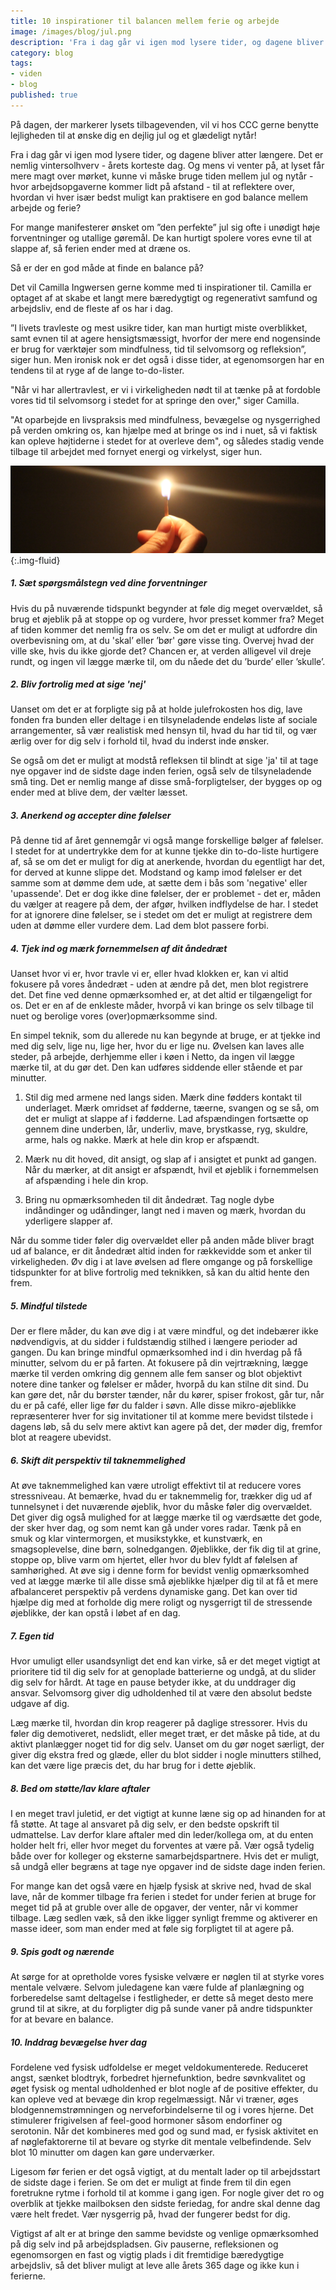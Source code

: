 ```yaml
---
title: 10 inspirationer til balancen mellem ferie og arbejde
image: /images/blog/jul.png
description: 'Fra i dag går vi igen mod lysere tider, og dagene bliver atter længere. Det er nemlig vintersolhverv - årets korteste dag. Og mens vi venter på, at lyset får mere magt over mørket, kunne vi måske bruge tiden mellem jul og nytår - hvor arbejdsopgaverne kommer lidt på afstand - til at reflektere over, hvordan vi hver især bedst muligt kan praktisere en god balance mellem arbejde og ferie?'
category: blog
tags:
- viden
- blog
published: true
---
```

På dagen, der markerer lysets tilbagevenden, vil vi hos CCC gerne benytte lejligheden til at ønske dig en dejlig jul og et glædeligt nytår!

Fra i dag går vi igen mod lysere tider, og dagene bliver atter længere. Det er nemlig vintersolhverv - årets korteste dag. Og mens vi venter på, at lyset får mere magt over mørket, kunne vi måske bruge tiden mellem jul og nytår - hvor arbejdsopgaverne kommer lidt på afstand - til at reflektere over, hvordan vi hver især bedst muligt kan praktisere en god balance mellem arbejde og ferie?

For mange manifesterer ønsket om ”den perfekte” jul sig ofte i unødigt høje forventninger og utallige gøremål. De kan hurtigt spolere vores evne til at slappe af, så ferien ender med at dræne os.

Så er der en god måde at finde en balance på?

Det vil Camilla Ingwersen gerne komme med ti inspirationer til. Camilla er optaget af at skabe et langt mere bæredygtigt og regenerativt samfund og arbejdsliv, end de fleste af os har i dag.

”I livets travleste og mest usikre tider, kan man hurtigt miste overblikket, samt evnen til at agere hensigtsmæssigt, hvorfor der mere end nogensinde er brug for værktøjer som mindfulness, tid til selvomsorg og refleksion”, siger hun. Men ironisk nok er det også i disse tider, at egenomsorgen har en tendens til at ryge af de lange to-do-lister.

"Når vi har allertravlest, er vi i virkeligheden nødt til at tænke på at fordoble vores tid til selvomsorg i stedet for at springe den over," siger Camilla.  

"At oparbejde en livspraksis med mindfulness, bevægelse og nysgerrighed på verden omkring os, kan hjælpe med at bringe os ind i nuet, så vi faktisk kan opleve højtiderne i stedet for at overleve dem", og således stadig vende tilbage til arbejdet med fornyet energi og virkelyst, siger hun.

![Lys](/images/blog/lys.png){:.img-fluid}

##### 1. Sæt spørgsmålstegn ved dine forventninger

Hvis du på nuværende tidspunkt begynder at føle dig meget overvældet, så brug et øjeblik på at stoppe op og vurdere, hvor presset kommer fra? Meget af tiden kommer det nemlig fra os selv. Se om det er muligt at udfordre ​​din overbevisning om, at du 'skal’ eller ’bør' gøre visse ting. Overvej hvad der ville ske, hvis du ikke gjorde det? Chancen er, at verden alligevel vil dreje rundt, og ingen vil lægge mærke til, om du nåede det du ’burde’ eller ’skulle’.

##### 2. Bliv fortrolig med at sige 'nej'

Uanset om det er at forpligte sig på at holde julefrokosten hos dig, lave fonden fra bunden eller deltage i en tilsyneladende endeløs liste af sociale arrangementer, så vær realistisk med hensyn til, hvad du har tid til, og vær ærlig over for dig selv i forhold til, hvad du inderst inde ønsker.

Se også om det er muligt at modstå refleksen til blindt at sige 'ja' til at tage nye opgaver ind de sidste dage inden ferien, også selv de tilsyneladende små ting. Det er nemlig mange af disse små-forpligtelser, der bygges op og ender med at blive dem, der vælter læsset. 

##### 3. Anerkend og accepter dine følelser

På denne tid af året gennemgår vi også mange forskellige bølger af følelser. I stedet for at undertrykke dem for at kunne tjekke din to-do-liste hurtigere af, så se om det er muligt for dig at anerkende, hvordan du egentligt har det, for derved at kunne slippe det. Modstand og kamp imod følelser er det samme som at dømme dem ude, at sætte dem i bås som 'negative' eller 'upassende'. Det er dog ikke dine følelser, der er problemet - det er, måden du vælger at reagere på dem, der afgør, hvilken indflydelse de har. I stedet for at ignorere dine følelser, se i stedet om det er muligt at registrere dem uden at dømme eller vurdere dem. Lad dem blot passere forbi.  

##### 4. Tjek ind og mærk fornemmelsen af dit åndedræt

Uanset hvor vi er, hvor travle vi er, eller hvad klokken er, kan vi altid fokusere på vores åndedræt - uden at ændre på det, men blot registrere det. Det fine ved denne opmærksomhed er, at det altid er tilgængeligt for os. Det er en af ​​de enkleste måder, hvorpå vi kan bringe os selv tilbage til nuet og berolige vores (over)opmærksomme sind.  

En simpel teknik, som du allerede nu kan begynde at bruge, er at tjekke ind med dig selv, lige nu, lige her, hvor du er lige nu. Øvelsen kan laves alle steder, på arbejde, derhjemme eller i køen i Netto, da ingen vil lægge mærke til, at du gør det. Den kan udføres siddende eller stående et par minutter.

1. Stil dig med armene ned langs siden. Mærk dine fødders kontakt til underlaget. Mærk omridset af fødderne, tæerne, svangen og se så, om det er muligt at slappe af i fødderne. Lad afspændingen fortsætte op gennem dine underben, lår, underliv, mave, brystkasse, ryg, skuldre, arme, hals og nakke. Mærk at hele din krop er afspændt. 

2. Mærk nu dit hoved, dit ansigt, og slap af i ansigtet et punkt ad gangen. Når du mærker, at dit ansigt er afspændt, hvil et øjeblik i fornemmelsen af afspænding i hele din krop. 

3. Bring nu opmærksomheden til dit åndedræt. Tag nogle dybe indåndinger og udåndinger, langt ned i maven og mærk, hvordan du yderligere slapper af.

Når du somme tider føler dig overvældet eller på anden måde bliver bragt ud af balance, er dit åndedræt altid inden for rækkevidde som et anker til virkeligheden. Øv dig i at lave øvelsen ad flere omgange og på forskellige tidspunkter for at blive fortrolig med teknikken, så kan du altid hente den frem.

##### 5. Mindful tilstede

Der er flere måder, du kan øve dig i at være mindful, og det indebærer ikke nødvendigvis, at du sidder i fuldstændig stilhed i længere perioder ad gangen. Du kan bringe mindful opmærksomhed ind i din hverdag på få minutter, selvom du er på farten. At fokusere på din vejrtrækning, lægge mærke til verden omkring dig gennem alle fem sanser og blot objektivt notere dine tanker og følelser er måder, hvorpå du kan stilne dit sind. Du kan gøre det, når du børster tænder, når du kører, spiser frokost, går tur, når du er på café, eller lige før du falder i søvn. Alle disse mikro-øjeblikke repræsenterer hver for sig invitationer til at komme mere bevidst tilstede i dagens løb, så du selv mere aktivt kan agere på det, der møder dig, fremfor blot at reagere ubevidst.

##### 6. Skift dit perspektiv til taknemmelighed

At øve taknemmelighed kan være utroligt effektivt til at reducere vores stressniveau. At bemærke, hvad du er taknemmelig for, trækker dig ud af tunnelsynet i det nuværende øjeblik, hvor du måske føler dig overvældet. Det giver dig også mulighed for at lægge mærke til og værdsætte det gode, der sker hver dag, og som nemt kan gå under vores radar. Tænk på en smuk og klar vintermorgen, et musikstykke, et kunstværk, en smagsoplevelse, dine børn, solnedgangen. Øjeblikke, der fik dig til at grine, stoppe op, blive varm om hjertet, eller hvor du blev fyldt af følelsen af samhørighed. At øve sig i denne form for bevidst venlig opmærksomhed ved at lægge mærke til alle disse små øjeblikke hjælper dig til at få et mere afbalanceret perspektiv på verdens dynamiske gang. Det kan over tid hjælpe dig med at forholde dig mere roligt og nysgerrigt til de stressende øjeblikke, der kan opstå i løbet af en dag.

##### 7. Egen tid

Hvor umuligt eller usandsynligt det end kan virke, så er det meget vigtigt at prioritere tid til dig selv for at genoplade batterierne og undgå, at du slider dig selv for hårdt. At tage en pause betyder ikke, at du unddrager dig ansvar. Selvomsorg giver dig udholdenhed til at være den absolut bedste udgave af dig.

Læg mærke til, hvordan din krop reagerer på daglige stressorer. Hvis du føler dig demotiveret, nedslidt, eller meget træt, er det måske på tide, at du aktivt planlægger noget tid for dig selv. Uanset om du gør noget særligt, der giver dig ekstra fred og glæde, eller du blot sidder i nogle minutters stilhed, kan det være lige præcis det, du har brug for i dette øjeblik.

##### 8. Bed om støtte/lav klare aftaler

I en meget travl juletid, er det vigtigt at kunne læne sig op ad hinanden for at få støtte. At tage al ansvaret på dig selv, er den bedste opskrift til udmattelse. Lav derfor klare aftaler med din leder/kollega om, at du enten holder helt fri, eller hvor meget du forventes at være på. Vær også tydelig både over for kolleger og eksterne samarbejdspartnere. Hvis det er muligt, så undgå eller begræns at tage nye opgaver ind de sidste dage inden ferien.  

For mange kan det også være en hjælp fysisk at skrive ned, hvad de skal lave, når de kommer tilbage fra ferien i stedet for under ferien at bruge for meget tid på at gruble over alle de opgaver, der venter, når vi kommer tilbage. Læg sedlen væk, så den ikke ligger synligt fremme og aktiverer en masse ideer, som man ender med at føle sig forpligtet til at agere på.

##### 9. Spis godt og nærende

At sørge for at opretholde vores fysiske velvære er nøglen til at styrke vores mentale velvære. Selvom juledagene kan være fulde af planlægning og forberedelse samt deltagelse i festligheder, er dette så meget desto mere grund til at sikre, at du forpligter dig på sunde vaner på andre tidspunkter for at bevare en balance.  

##### 10. Inddrag bevægelse hver dag

Fordelene ved fysisk udfoldelse er meget veldokumenterede. Reduceret angst, sænket blodtryk, forbedret hjernefunktion, bedre søvnkvalitet og øget fysisk og mental udholdenhed er blot nogle af de positive effekter, du kan opleve ved at bevæge din krop regelmæssigt. Når vi træner, øges blodgennemstrømningen og nerveforbindelserne til og i vores hjerne. Det stimulerer frigivelsen af ​​feel-good hormoner såsom endorfiner og serotonin. Når det kombineres med god og sund mad, er fysisk aktivitet en af nøglefaktorerne til at bevare og styrke dit mentale velbefindende. Selv blot 10 minutter om dagen kan gøre underværker. 

Ligesom før ferien er det også vigtigt, at du mentalt lader op til arbejdsstart de sidste dage i ferien. Se om det er muligt at finde frem til din egen foretrukne rytme i forhold til at komme i gang igen. For nogle giver det ro og overblik at tjekke mailboksen den sidste feriedag, for andre skal denne dag være helt fredet. Vær nysgerrig på, hvad der fungerer bedst for dig.

Vigtigst af alt er at bringe den samme bevidste og venlige opmærksomhed på dig selv ind på arbejdspladsen. Giv pauserne, refleksionen og egenomsorgen en fast og vigtig plads i dit fremtidige bæredygtige arbejdsliv, så det bliver muligt at leve alle årets 365 dage og ikke kun i ferierne.